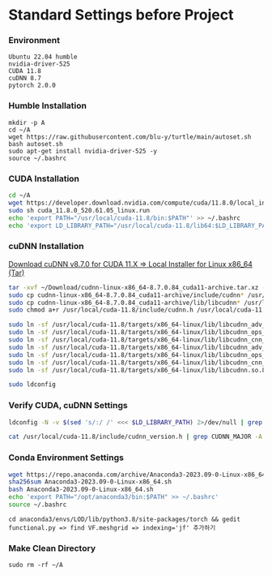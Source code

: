 # Standard Settings before Project
### Environment
```
Ubuntu 22.04 humble
nvidia-driver-525
CUDA 11.8
cuDNN 8.7
pytorch 2.0.0
```

### Humble Installation
```
mkdir -p A
cd ~/A
wget https://raw.githubusercontent.com/blu-y/turtle/main/autoset.sh
bash autoset.sh
sudo apt-get install nvidia-driver-525 -y
source ~/.bashrc
```

### CUDA Installation
```bash
cd ~/A
wget https://developer.download.nvidia.com/compute/cuda/11.8.0/local_installers/cuda_11.8.0_520.61.05_linux.run
sudo sh cuda_11.8.0_520.61.05_linux.run
echo 'export PATH="/usr/local/cuda-11.8/bin:$PATH"' >> ~/.bashrc
echo 'export LD_LIBRARY_PATH="/usr/local/cuda-11.8/lib64:$LD_LIBRARY_PATH"' >> ~/.bashrc
```

### cuDNN Installation
[Download cuDNN v8.7.0 for CUDA 11.X => Local Installer for Linux x86_64 (Tar)](https://developer.nvidia.com/rdp/cudnn-archive)
```bash
tar -xvf ~/Download/cudnn-linux-x86_64-8.7.0.84_cuda11-archive.tar.xz -C ~/A/ && cd ~/A
sudo cp cudnn-linux-x86_64-8.7.0.84_cuda11-archive/include/cudnn* /usr/local/cuda-11.8/include
sudo cp cudnn-linux-x86_64-8.7.0.84_cuda11-archive/lib/libcudnn* /usr/local/cuda-11.8/lib64
sudo chmod a+r /usr/local/cuda-11.8/include/cudnn.h /usr/local/cuda-11.8/lib64/libcudnn*

sudo ln -sf /usr/local/cuda-11.8/targets/x86_64-linux/lib/libcudnn_adv_train.so.8.7.0 /usr/local/cuda-11.8/targets/x86_64-linux/lib/libcudnn_adv_train.so.8
sudo ln -sf /usr/local/cuda-11.8/targets/x86_64-linux/lib/libcudnn_ops_infer.so.8.7.0 /usr/local/cuda-11.8/targets/x86_64-linux/lib/libcudnn_ops_infer.so.8
sudo ln -sf /usr/local/cuda-11.8/targets/x86_64-linux/lib/libcudnn_cnn_train.so.8.7.0 /usr/local/cuda-11.8/targets/x86_64-linux/lib/libcudnn_cnn_train.so.8
sudo ln -sf /usr/local/cuda-11.8/targets/x86_64-linux/lib/libcudnn_adv_infer.so.8.7.0 /usr/local/cuda-11.8/targets/x86_64-linux/lib/libcudnn_adv_infer.so.8
sudo ln -sf /usr/local/cuda-11.8/targets/x86_64-linux/lib/libcudnn_ops_train.so.8.7.0 /usr/local/cuda-11.8/targets/x86_64-linux/lib/libcudnn_ops_train.so.8
sudo ln -sf /usr/local/cuda-11.8/targets/x86_64-linux/lib/libcudnn_cnn_infer.so.8.7.0 /usr/local/cuda-11.8/targets/x86_64-linux/lib/libcudnn_cnn_infer.so.8
sudo ln -sf /usr/local/cuda-11.8/targets/x86_64-linux/lib/libcudnn.so.8.7.0 /usr/local/cuda-11.8/targets/x86_64-linux/lib/libcudnn.so.8

sudo ldconfig
```

### Verify CUDA, cuDNN Settings
```bash
ldconfig -N -v $(sed 's/:/ /' <<< $LD_LIBRARY_PATH) 2>/dev/null | grep libcudnn

cat /usr/local/cuda-11.8/include/cudnn_version.h | grep CUDNN_MAJOR -A 2
```

### Conda Environment Settings
```bash
wget https://repo.anaconda.com/archive/Anaconda3-2023.09-0-Linux-x86_64.sh
sha256sum Anaconda3-2023.09-0-Linux-x86_64.sh
bash Anaconda3-2023.09-0-Linux-x86_64.sh
echo 'export PATH="/opt/anaconda3/bin:$PATH" >> ~/.bashrc'
source ~/.bashrc
```

`cd anaconda3/envs/LOD/lib/python3.8/site-packages/torch && gedit functional.py => find VF.meshgrid => indexing='jf' 추가하기`

### Make Clean Directory
`sudo rm -rf ~/A`
